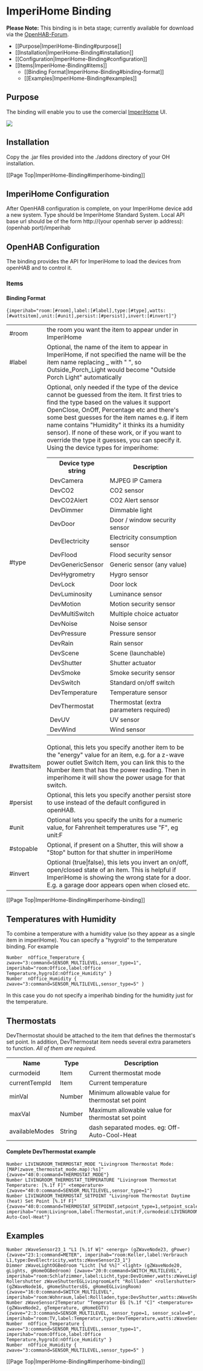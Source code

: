 # ImperiHome Binding

**Please Note:** 
This binding is in beta stage; currently available for download via the [OpenHAB-Forum](https://groups.google.com/d/msg/openhab/TWrvCd1fens/mO83ymI772sJ).

 * [[Purpose|ImperiHome-Binding#purpose]]
 * [[Installation|ImperiHome-Binding#installation]]
 * [[Configuration|ImperiHome-Binding#configuration]]
  * [[Items|ImperiHome-Binding#items]]
    * [[Binding Format|ImperiHome-Binding#binding-format]]
    * [[Examples|ImperiHome-Binding#examples]]

## Purpose

The binding will enable you to use the comercial [ImperiHome](http://www.imperihome.com/) UI.

![](http://www.imperihome.com/wp-content/main-screens.png)

## Installation
Copy the .jar files provided into the ./addons directory of your OH installation.

[[Page Top|ImperiHome-Binding#imperihome-binding]]

## ImperiHome Configuration

After OpenHAB configuration is complete, on your ImperiHome device add a new system.  Type should be ImperiHome Standard System.  Local API base url should be of the form http://(your openhab server ip address):(openhab port)/imperihab

## OpenHAB Configuration
The binding provides the API for ImperiHome to load the devices from openHAB and to control it.

### Items
#### Binding Format
```
{imperihab="room:[#room],label:[#label],type:[#type],watts:[#wattsitem],unit:[#unit],persist:[#persist],invert:[#invert]"}
```
<table>
  <tr><td>#room</td><td>the room you want the item to appear under in ImperiHome</td></tr>
  <tr><td>#label</td><td>Optional, the name of the item to appear in ImperiHome, if not specified the name will be the item name replacing _ with " ", so Outside_Porch_Light would become "Outside Porch Light" automatically</td></tr>
  <tr><td>#type</td><td>Optional, only needed if the type of the device cannot be guessed from the item.  It first tries to find the type based on the values it support OpenClose, OnOff, Percentage etc and there's some best guesses for the item names e.g. if item name contains "Humidity" it thinks its a humidity sensor).  If none of these work, or if you want to override the type it guesses, you can specify it.  Using the device types for imperihome: 
<table>
  <tr><th>Device type string</th><th>Description</th></tr>
  <tr><td>DevCamera</td><td>MJPEG IP Camera</td></tr>
  <tr><td>DevCO2</td><td>CO2 sensor</td></tr>
  <tr><td>DevCO2Alert</td><td>CO2 Alert sensor</td></tr>
  <tr><td>DevDimmer</td><td>Dimmable light</td></tr>
  <tr><td>DevDoor</td><td>Door / window security sensor</td></tr>
  <tr><td>DevElectricity</td><td>Electricity consumption sensor</td></tr>
  <tr><td>DevFlood</td><td>Flood security sensor</td></tr>
  <tr><td>DevGenericSensor</td><td>Generic sensor (any value)</td></tr>
  <tr><td>DevHygrometry</td><td>Hygro sensor</td></tr>
  <tr><td>DevLock</td><td>Door lock</td></tr>
  <tr><td>DevLuminosity</td><td>Luminance sensor</td></tr>
  <tr><td>DevMotion</td><td>Motion security sensor</td></tr>
  <tr><td>DevMultiSwitch</td><td>Multiple choice actuator</td></tr>
  <tr><td>DevNoise</td><td>Noise sensor</td></tr>
  <tr><td>DevPressure</td><td>Pressure sensor</td></tr>
  <tr><td>DevRain</td><td>Rain sensor</td></tr>
  <tr><td>DevScene</td><td>Scene (launchable)</td></tr>
  <tr><td>DevShutter</td><td>Shutter actuator</td></tr>
  <tr><td>DevSmoke</td><td>Smoke security sensor</td></tr>
  <tr><td>DevSwitch</td><td>Standard on/off switch</td></tr>
  <tr><td>DevTemperature</td><td>Temperature sensor</td></tr>
  <tr><td>DevThermostat</td><td>Thermostat (extra parameters required)</td></tr>
  <tr><td>DevUV</td><td>UV sensor</td></tr>
  <tr><td>DevWind</td><td>Wind sensor</td></tr>
</table>
</td></tr>
  <tr><td>#wattsitem</td><td>Optional, this lets you specify another item to be the "energy" value for an item, e.g. for a z-wave power outlet Switch Item, you can link this to the Number item that has the power reading.  Then in imperihome it will show the power usage for that switch.</td></tr>
  <tr><td>#persist</td><td>Optional, this lets you specify another persist store to use instead of the default configured in openHAB.</td></tr>
  <tr><td>#unit</td><td>Optional lets you specify the units for a numeric value, for Fahrenheit temperatures use "F", eg unit:F </td></tr>
  <tr><td>#stopable</td><td>Optional, if present on a Shutter, this will show a "Stop" button for that shutter in imperiHome</td></tr>
  <tr><td>#invert</td><td>Optional (true|false), this lets you invert an on/off, open/closed state of an item.  This is helpful if ImperiHome is showing the wrong state for a door.  E.g. a garage door appears open when closed etc. </td></tr>
</table>

[[Page Top|ImperiHome-Binding#imperihome-binding]]

## Temperatures with Humidity
To combine a temperature with a humidity value (so they appear as a single item in imperiHome).  You can specify a "hygroId" to the temperature binding.  For example
```
Number	nOffice_Temperature { zwave="3:command=SENSOR_MULTILEVEL,sensor_type=1", imperihab="room:Office,label:Office Temperature,hygroId:nOffice_Humidity" }
Number	nOffice_Humidity { zwave="3:command=SENSOR_MULTILEVEL,sensor_type=5" }
```
In this case you do not specify a imperihab binding for the humidity just for the temperature.

## Thermostats

DevThermostat should be attached to the item that defines the thermostat's set point.  In addition, DevThermostat item needs several extra parameters to function.  _All of them are required._

<table>
  <tr><th>Name</th><th>Type</th><th>Description</th></tr>
  <tr><td>curmodeid<td>Item<td>Current thermostat mode</tr>
  <tr><td>currentTempId<td>Item<td>Current temperature</tr>
  <tr><td>minVal<td>Number<td>Minimum allowable value for thermostat set point</tr>
  <tr><td>maxVal<td>Number<td>Maximum allowable value for thermostat set point</tr>
  <tr><td>availableModes<td>String<td>dash separated modes.  eg:  Off-Auto-Cool-Heat</tr>
</table>

####  Complete DevThermostat example

```
Number LIVINGROOM_THERMOSTAT_MODE "Livingroom Thermostat Mode: [MAP(zwave_thermostat_mode.map):%s]"  {zwave="40:0:command=THERMOSTAT_MODE"}
Number LIVINGROOM_THERMOSTAT_TEMPERATURE "Livingroom Thermostat Temperature: [%.1f F]" <temperature> {zwave="40:0:command=SENSOR_MULTILEVEL,sensor_type=1"}
Number LIVINGROOM_THERMOSTAT_SETPOINT "Livingroom Thermostat Daytime (heat) Set Point [%.1f F]"  {zwave="40:0:command=THERMOSTAT_SETPOINT,setpoint_type=1,setpoint_scale=1", imperihab="room:Livingroom,label:Thermostat,unit:F,curmodeid:LIVINGROOM_THERMOSTAT_MODE,currentTempId:LIVINGROOM_THERMOSTAT_TEMPERATURE,minVal:60,maxVal:90,availableModes:Off-Auto-Cool-Heat"}
```


## Examples
```
Number zWaveSensor23_1 "L1 [%.1f W]" <energy> (gZWaveNode23, gPower) {zwave="23:1:command=METER", imperihab="room:Keller,label:Verbrauch L1,type:DevElectricity,watts:zWaveSensor23_1"}
Dimmer zWaveLightOGBedroom "Licht [%d %%]" <light> (gZWaveNode20, gLights, gHomeOGBedroom) {zwave="20:0:command=SWITCH_MULTILEVEL", imperihab="room:Schlafzimmer,label:Licht,type:DevDimmer,watts:zWaveLightOGBedroom"}
Rollershutter zWaveShutterEGLivingroomLeft "Rollladen" <rollershutter> (gZWaveNode16, gHomeShuttersEG, gHomeEGLivingRoom) {zwave="16:0:command=SWITCH_MULTILEVEL", imperihab="room:Wohnraum,label:Rollladen,type:DevShutter,watts:zWaveShutterEGLivingroomLeft"}
Number zWaveSensor2Temperatur "Temperatur EG [%.1f °C]" <temperature> (gZWaveNode2, gTemperature, gHomeEGTV) {zwave="2:3:command=SENSOR_MULTILEVEL, sensor_type=1, sensor_scale=0", imperihab="room:TV,label:Temperatur,type:DevTemperature,watts:zWaveSensor2Temperatur"} 
Number	nOffice_Temperature { zwave="3:command=SENSOR_MULTILEVEL,sensor_type=1", imperihab="room:Office,label:Office Temperature,hygroId:nOffice_Humidity" }
Number	nOffice_Humidity { zwave="3:command=SENSOR_MULTILEVEL,sensor_type=5" }
```
[[Page Top|ImperiHome-Binding#imperihome-binding]]
